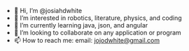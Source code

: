 - 👋 Hi, I’m @josiahdwhite
- 👀 I’m interested in robotics, literature, physics, and coding
- 🌱 I’m currently learning java, json, and angular
- 💞️ I’m looking to collaborate on any application or program
- 📫 How to reach me: email: jojodwhite@gmail.com

<!---
josiahdwhite/josiahdwhite is a ✨ special ✨ repository because its `README.md` (this file) appears on your GitHub profile.
You can click the Preview link to take a look at your changes.
--->
